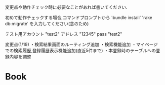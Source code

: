 変更点や動作チェック時に必要なことがあれば書いてください.

初めて動作チェックする場合,コマンドプロンプトから
'bundle install'
'rake db:migrate'
を入力してください(念のため)

テスト用アカウント "test2"
アドレス "12345"
pass "test2"

変更点(1/19)
・検索結果画面のルーティング追加
・検索機能追加
・マイページでの検索履歴,登録履歴表示機能追加(直近5件まで)
・本登録時のテーブルへの登録内容を調整

# Book

